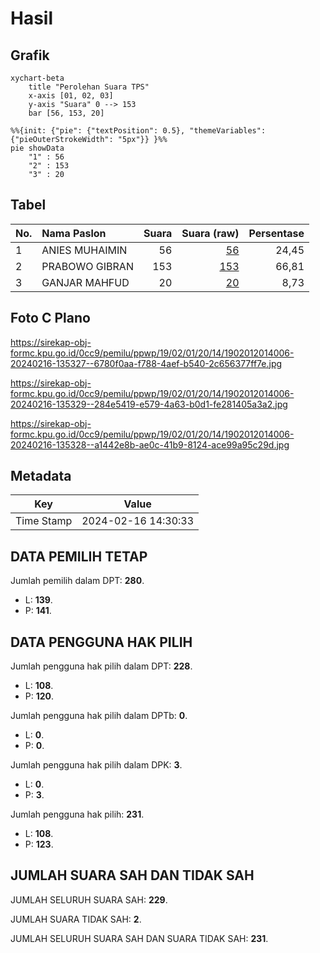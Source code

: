 # Hasil

## Grafik

```mermaid
xychart-beta
    title "Perolehan Suara TPS"
    x-axis [01, 02, 03]
    y-axis "Suara" 0 --> 153
    bar [56, 153, 20]
```

```mermaid
%%{init: {"pie": {"textPosition": 0.5}, "themeVariables": {"pieOuterStrokeWidth": "5px"}} }%%
pie showData
    "1" : 56
    "2" : 153
    "3" : 20
```

## Tabel

| No. | Nama Paslon    | Suara | Suara (raw) | Persentase |
|:--- |:-------------- | -----:| -----------:| ----------:|
| 1   | ANIES MUHAIMIN | 56    | [56][p-1]   | 24,45      |
| 2   | PRABOWO GIBRAN | 153   | [153][p-2]  | 66,81      |
| 3   | GANJAR MAHFUD  | 20    | [20][p-3]   | 8,73       |


[p-1]: https://github.com/gigit-pemilu/pemilu-2024-19-kepulauan-bangka-belitung/blob/main/pilpres/hitung-suara/sub/19-kepulauan-bangka-belitung/sub/02-belitung/sub/01-tanjung-pandan/sub/2014-aik-ketekok/sub/006-tps/sub/paslon-1.txt
[p-2]: https://github.com/gigit-pemilu/pemilu-2024-19-kepulauan-bangka-belitung/blob/main/pilpres/hitung-suara/sub/19-kepulauan-bangka-belitung/sub/02-belitung/sub/01-tanjung-pandan/sub/2014-aik-ketekok/sub/006-tps/sub/paslon-2.txt
[p-3]: https://github.com/gigit-pemilu/pemilu-2024-19-kepulauan-bangka-belitung/blob/main/pilpres/hitung-suara/sub/19-kepulauan-bangka-belitung/sub/02-belitung/sub/01-tanjung-pandan/sub/2014-aik-ketekok/sub/006-tps/sub/paslon-3.txt

## Foto C Plano

https://sirekap-obj-formc.kpu.go.id/0cc9/pemilu/ppwp/19/02/01/20/14/1902012014006-20240216-135327--6780f0aa-f788-4aef-b540-2c656377ff7e.jpg

https://sirekap-obj-formc.kpu.go.id/0cc9/pemilu/ppwp/19/02/01/20/14/1902012014006-20240216-135329--284e5419-e579-4a63-b0d1-fe281405a3a2.jpg

https://sirekap-obj-formc.kpu.go.id/0cc9/pemilu/ppwp/19/02/01/20/14/1902012014006-20240216-135328--a1442e8b-ae0c-41b9-8124-ace99a95c29d.jpg


## Metadata

| Key        | Value               |
| ---------- | ------------------- |
| Time Stamp | 2024-02-16 14:30:33 |


## DATA PEMILIH TETAP

Jumlah pemilih dalam DPT: **280**.
 * L: **139**.
 * P: **141**.

## DATA PENGGUNA HAK PILIH

Jumlah pengguna hak pilih dalam DPT: **228**.
 * L: **108**.
 * P: **120**.

Jumlah pengguna hak pilih dalam DPTb: **0**.
 * L: **0**.
 * P: **0**.

Jumlah pengguna hak pilih dalam DPK: **3**.
 * L: **0**.
 * P: **3**.

Jumlah pengguna hak pilih: **231**.
 * L: **108**.
 * P: **123**.

## JUMLAH SUARA SAH DAN TIDAK SAH

JUMLAH SELURUH SUARA SAH: **229**.

JUMLAH SUARA TIDAK SAH: **2**.

JUMLAH SELURUH SUARA SAH DAN SUARA TIDAK SAH: **231**.


